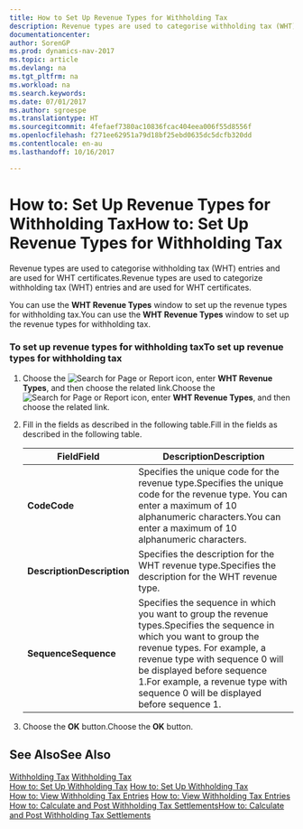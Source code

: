 ```yaml
---
title: How to Set Up Revenue Types for Withholding Tax
description: Revenue types are used to categorise withholding tax (WHT) entries and are used for WHT certificates.
documentationcenter: 
author: SorenGP
ms.prod: dynamics-nav-2017
ms.topic: article
ms.devlang: na
ms.tgt_pltfrm: na
ms.workload: na
ms.search.keywords: 
ms.date: 07/01/2017
ms.author: sgroespe
ms.translationtype: HT
ms.sourcegitcommit: 4fefaef7380ac10836fcac404eea006f55d8556f
ms.openlocfilehash: f271ee62951a79d18bf25ebd0635dc5dcfb320dd
ms.contentlocale: en-au
ms.lasthandoff: 10/16/2017

---
```

# <a name="how-to-set-up-revenue-types-for-withholding-tax"></a><span data-ttu-id="ecd61-103">How to: Set Up Revenue Types for Withholding Tax</span><span class="sxs-lookup"><span data-stu-id="ecd61-103">How to: Set Up Revenue Types for Withholding Tax</span></span>
<span data-ttu-id="ecd61-104">Revenue types are used to categorise withholding tax (WHT) entries and are used for WHT certificates.</span><span class="sxs-lookup"><span data-stu-id="ecd61-104">Revenue types are used to categorize withholding tax (WHT) entries and are used for WHT certificates.</span></span>  
  
 <span data-ttu-id="ecd61-105">You can use the **WHT Revenue Types** window to set up the revenue types for withholding tax.</span><span class="sxs-lookup"><span data-stu-id="ecd61-105">You can use the **WHT Revenue Types** window to set up the revenue types for withholding tax.</span></span>  
  
### <a name="to-set-up-revenue-types-for-withholding-tax"></a><span data-ttu-id="ecd61-106">To set up revenue types for withholding tax</span><span class="sxs-lookup"><span data-stu-id="ecd61-106">To set up revenue types for withholding tax</span></span>  
  
1.  <span data-ttu-id="ecd61-107">Choose the ![Search for Page or Report](media/ui-search/search_small.png "Search for Page or Report icon") icon, enter **WHT Revenue Types**, and then choose the related link.</span><span class="sxs-lookup"><span data-stu-id="ecd61-107">Choose the ![Search for Page or Report](media/ui-search/search_small.png "Search for Page or Report icon") icon, enter **WHT Revenue Types**, and then choose the related link.</span></span>  
  
2.  <span data-ttu-id="ecd61-108">Fill in the fields as described in the following table.</span><span class="sxs-lookup"><span data-stu-id="ecd61-108">Fill in the fields as described in the following table.</span></span>  
  
    |<span data-ttu-id="ecd61-109">Field</span><span class="sxs-lookup"><span data-stu-id="ecd61-109">Field</span></span>|<span data-ttu-id="ecd61-110">Description</span><span class="sxs-lookup"><span data-stu-id="ecd61-110">Description</span></span>|  
    |---------------------------------|---------------------------------------|  
    |<span data-ttu-id="ecd61-111">**Code**</span><span class="sxs-lookup"><span data-stu-id="ecd61-111">**Code**</span></span>|<span data-ttu-id="ecd61-112">Specifies the unique code for the revenue type.</span><span class="sxs-lookup"><span data-stu-id="ecd61-112">Specifies the unique code for the revenue type.</span></span> <span data-ttu-id="ecd61-113">You can enter a maximum of 10 alphanumeric characters.</span><span class="sxs-lookup"><span data-stu-id="ecd61-113">You can enter a maximum of 10 alphanumeric characters.</span></span>|  
    |<span data-ttu-id="ecd61-114">**Description**</span><span class="sxs-lookup"><span data-stu-id="ecd61-114">**Description**</span></span>|<span data-ttu-id="ecd61-115">Specifies the description for the WHT revenue type.</span><span class="sxs-lookup"><span data-stu-id="ecd61-115">Specifies the description for the WHT revenue type.</span></span>|  
    |<span data-ttu-id="ecd61-116">**Sequence**</span><span class="sxs-lookup"><span data-stu-id="ecd61-116">**Sequence**</span></span>|<span data-ttu-id="ecd61-117">Specifies the sequence in which you want to group the revenue types.</span><span class="sxs-lookup"><span data-stu-id="ecd61-117">Specifies the sequence in which you want to group the revenue types.</span></span> <span data-ttu-id="ecd61-118">For example, a revenue type with sequence 0 will be displayed before sequence 1.</span><span class="sxs-lookup"><span data-stu-id="ecd61-118">For example, a revenue type with sequence 0 will be displayed before sequence 1.</span></span>|  
  
3.  <span data-ttu-id="ecd61-119">Choose the **OK** button.</span><span class="sxs-lookup"><span data-stu-id="ecd61-119">Choose the **OK** button.</span></span>  
  
## <a name="see-also"></a><span data-ttu-id="ecd61-120">See Also</span><span class="sxs-lookup"><span data-stu-id="ecd61-120">See Also</span></span>  
 <span data-ttu-id="ecd61-121">[Withholding Tax](withholding-tax.md) </span><span class="sxs-lookup"><span data-stu-id="ecd61-121">[Withholding Tax](withholding-tax.md) </span></span>  
 <span data-ttu-id="ecd61-122">[How to: Set Up Withholding Tax](how-to-set-up-withholding-tax.md) </span><span class="sxs-lookup"><span data-stu-id="ecd61-122">[How to: Set Up Withholding Tax](how-to-set-up-withholding-tax.md) </span></span>  
 <span data-ttu-id="ecd61-123">[How to: View Withholding Tax Entries](how-to-view-withholding-tax-entries.md) </span><span class="sxs-lookup"><span data-stu-id="ecd61-123">[How to: View Withholding Tax Entries](how-to-view-withholding-tax-entries.md) </span></span>  
 [<span data-ttu-id="ecd61-124">How to: Calculate and Post Withholding Tax Settlements</span><span class="sxs-lookup"><span data-stu-id="ecd61-124">How to: Calculate and Post Withholding Tax Settlements</span></span>](how-to-calculate-and-post-withholding-tax-settlements.md)
